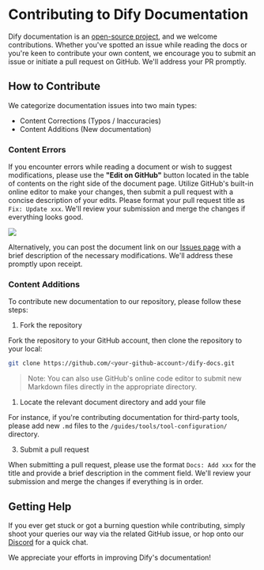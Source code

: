 # Contributing to Dify Documentation

Dify documentation is an [open-source project](https://github.com/langgenius/dify-docs), and we welcome contributions. Whether you've spotted an issue while reading the docs or you're keen to contribute your own content, we encourage you to submit an issue or initiate a pull request on GitHub. We'll address your PR promptly.

## How to Contribute

We categorize documentation issues into two main types:

* Content Corrections (Typos / Inaccuracies)
* Content Additions (New documentation)

### Content Errors

If you encounter errors while reading a document or wish to suggest modifications, please use the **"Edit on GitHub"** button located in the table of contents on the right side of the document page. Utilize GitHub's built-in online editor to make your changes, then submit a pull request with a concise description of your edits. Please format your pull request title as `Fix: Update xxx`. We'll review your submission and merge the changes if everything looks good.

![](../.gitbook/assets/docs-contribution.png)

Alternatively, you can post the document link on our [Issues page](https://github.com/langgenius/dify-docs/issues) with a brief description of the necessary modifications. We'll address these promptly upon receipt.

### Content Additions

To contribute new documentation to our repository, please follow these steps:

1. Fork the repository

Fork the repository to your GitHub account, then clone the repository to your local:

```bash
git clone https://github.com/<your-github-account>/dify-docs.git
```

> Note: You can also use GitHub's online code editor to submit new Markdown files directly in the appropriate directory.

1. Locate the relevant document directory and add your file

For instance, if you're contributing documentation for third-party tools, please add new `.md` files to the `/guides/tools/tool-configuration/` directory.

3. Submit a pull request

When submitting a pull request, please use the format `Docs: Add xxx` for the title and provide a brief description in the comment field. We'll review your submission and merge the changes if everything is in order.

## Getting Help

If you ever get stuck or got a burning question while contributing, simply shoot your queries our way via the related GitHub issue, or hop onto our [Discord](https://discord.com/invite/8Tpq4AcN9c) for a quick chat.

We appreciate your efforts in improving Dify's documentation!
